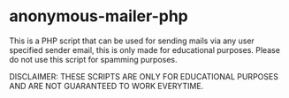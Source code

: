 # anonymous-mailer-php
This is a PHP script that can be used for sending mails via any user specified sender email, this is only made for educational purposes.
Please do not use this script for spamming purposes.


DISCLAIMER: THESE SCRIPTS ARE ONLY FOR EDUCATIONAL PURPOSES AND ARE NOT GUARANTEED TO WORK EVERYTIME.
